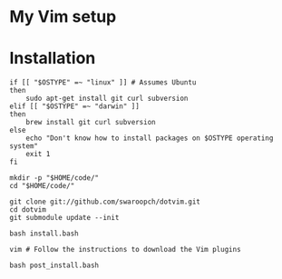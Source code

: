 
# My Vim setup

# Installation

    if [[ "$OSTYPE" =~ "linux" ]] # Assumes Ubuntu
    then
        sudo apt-get install git curl subversion
    elif [[ "$OSTYPE" =~ "darwin" ]]
    then
        brew install git curl subversion
    else
        echo "Don't know how to install packages on $OSTYPE operating system"
        exit 1
    fi

    mkdir -p "$HOME/code/"
    cd "$HOME/code/"

    git clone git://github.com/swaroopch/dotvim.git
    cd dotvim
    git submodule update --init

    bash install.bash

    vim # Follow the instructions to download the Vim plugins

    bash post_install.bash
